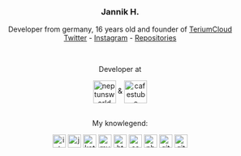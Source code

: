 <br />
<p align="center">

  <h3 align="center">Jannik H.</h3>
  <p align="center">
    Developer from germany, 16 years old and founder of <a href="https://github.com/TeriumCloud/Terium">TeriumCloud</a>
    <br>
    <a href="https://twitter.com/ByRaudy">Twitter</a>
    -
    <a href="https://www.instagram.com/jxnnik.official/">Instagram</a>
    -
    <a href="https://github.com/Jxnnikk?tab=repositories">Repositories</a>
    </p>
  <br>
  <p align="center">
  Developer at
  </p>
  <div align="center">
  <a href="https://neptunsworld.com"><img align="center" alt="neptunsworld" width="45px" src="https://avatars.githubusercontent.com/u/105994898?s=200&v=4"></a>
  & <a href="https://cafestu.be"><img align="center" alt="cafestube" width="45px" src="https://avatars.githubusercontent.com/u/73401500?s=200&v=4"></a>
  </div>
  <br>
  <p align="center">
  My knowlegend:
    <div align="center">
  <img align="center" alt="intellij" width="26px" src="https://cdn.iconscout.com/icon/free/png-512/intellij-idea-569199.png">
  
  <img align="center" alt="java" width="26px" src="https://cdn-icons-png.flaticon.com/512/226/226777.png">
  
  <img align="center" alt="kotlin" width="26px" src="https://upload-icon.s3.us-east-2.amazonaws.com/uploads/icons/png/18852341021548218200-512.png">
  
  <img align="center" alt="mysql" width="26px" src="https://cdn-icons-png.flaticon.com/512/288/288880.png">
  
  <img align="center" alt="html" width="26px" src="https://cdn-icons-png.flaticon.com/512/136/136528.png">
  
  <img align="center" alt="css" width="26px" src="https://cdn-icons-png.flaticon.com/512/136/136527.png">
  
  <img align="center" alt="php" width="26px" src="https://cdn-icons-png.flaticon.com/512/2721/2721652.png">
  
  <img align="center" alt="git" width="26px" src="https://cdn-icons-png.flaticon.com/512/1240/1240970.png">
  
  <img align="center" alt="github" width="26px" src="https://cdn-icons-png.flaticon.com/512/733/733609.png">
  </div>
  </p> 
</p>

<!--📫 | How to reach me?
 - Discord: Jannish#9708
 - Twitter: [@ByRaudy](https://twitter.com/ByRaudy)
 - Instagram: [@jxnnik.official](https://www.instagram.com/jxnnik.official/)

  🔭 | My Projects
 - Open Source projects like [VelocitySystem](https://github.com/ByRaudy/VelocitySystem) and [CustomAdvancementFrame](https://github.com/ByRaudy/CustomAdvancementFrame)
 - [TeriumCloud](https://github.com/TeriumCloud)
 - Private Projects

 ⚡ | Things i can
 - Normal: Java
 - Web: HTML, CSS & learning Php
 - App: Kotlin
 - Networking: Netty(Learning & Doing) & RabbitMQ
 - SQL: MySQL
 - APIs: Spigot, BungeeCord, Velocity and JDA

 🔭 I’m currently working on ...
- 🌱 I’m currently learning ...
- 👯 I’m looking to collaborate on ...
- 🤔 I’m looking for help with ...
- 💬 Ask me about ...
- 📫 How to reach me: ...
- 😄 Pronouns: ...
- ⚡ Fun fact: ...-->
